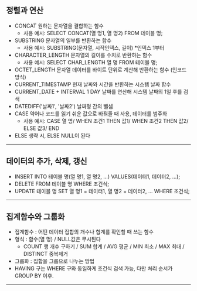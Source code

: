 ## 정렬과 연산
- CONCAT 원하는 문자열을 결합하는 함수
  - 사용 예시: SELECT CONCAT(열 명1, 열 명2) FROM 테이블 명;
- SUBSTRING 문자열의 일부를 반환하는 함수
  - 사용 예시: SUBSTRING(문자열, 시작인덱스, 길이) *인덱스 1부터
- CHARACTER_LENGTH 문자열의 길이를 수치로 반환하는 함수
  - 사용 예시: SELECT CHAR_LENGTH 열 명 FROM 테이블 명;
- OCTET_LENGTH 문자열 데이터를 바이트 단위로 계산해 반환하는 함수 (인코드 방식)
- CURRENT_TIMESTAMP 현재 날짜와 시간을 반환하는 시스템 날짜 함수
- CURRENT_DATE + INTERVAL 1 DAY 날짜를 연산해 시스템 날짜의 1일 후를 검색
- DATEDIFF('날짜1', '날짜2') 날짜형 간의 뺄셈
- CASE 약어나 코드를 읽기 쉬운 값으로 바꿔줄 때 사용, 데이터를 범주화
  - 사용 예시: CASE 열 명/ WHEN 조건1 THEN 값1/ WHEN 조건2 THEN 값2/ ELSE 값3/ END
- ELSE 생략 시, ELSE NULL이 된다
---
## 데이터의 추가, 삭제, 갱신
- INSERT INTO 테이블 명(열 명1, 열 명2, ...) VALUES(데이터1, 데이터2, ...);
- DELETE FROM 테이블 명 WHERE 조건식;
- UPDATE 테이블 명 SET 열 명1 = 데이터1, 열 명2 = 데이터2, ... WHERE 조건식;
---
## 집계함수와 그룹화
- 집계함수 : 어떤 데이터 집합의 개수나 합계를 확인할 때 쓰는 함수
- 형식 : 함수(열 명) / NULL값은 무시된다
  - COUNT 행 개수 구하기 / SUM 합계 / AVG 평균 / MIN 최소 / MAX 최대 / DISTINCT 중복제거
- 그룹화 : 집합을 그룹으로 나누는 방법
- HAVING 구는 WHERE 구와 동일하게 조건식 검색 가능, 다만 처리 순서가 GROUP BY 이후.
---
